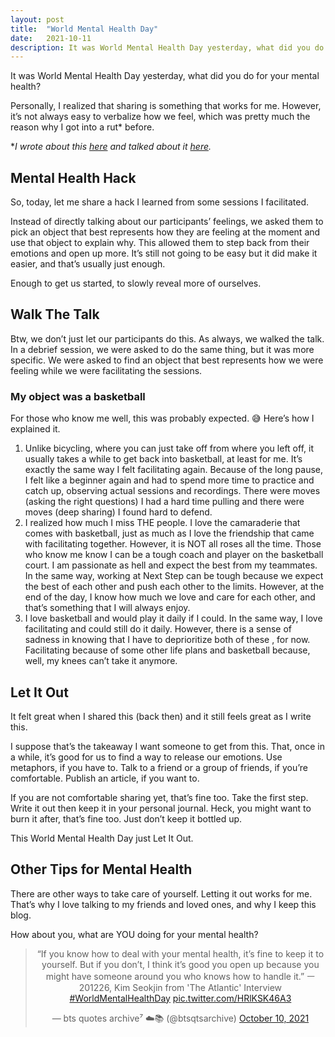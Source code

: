 ```yaml
---
layout: post
title:  "World Mental Health Day"
date:   2021-10-11
description: It was World Mental Health Day yesterday, what did you do for your mental health?
---
```


It was World Mental Health Day yesterday, what did you do for your mental health?

Personally, I realized that sharing is something that works for me. However, it’s not always easy to verbalize how we feel, which was pretty much the reason why I got into a rut* before.

**I wrote about this [here](/blog/our-mental-health-plays-a-vital-role-in-our-health-as-a-whole/) and talked about it [here](https://open.spotify.com/episode/4wLzj5035JF4GctXRu6baf?si=AOYl1NuQTjaxjGfmr98VsQ&dl_branch=1).*

## Mental Health Hack

So, today, let me share a hack I learned from some sessions I facilitated.

Instead of directly talking about our participants’ feelings, we asked them to pick an object that best represents how they are feeling at the moment and use that object to explain why. This allowed them to step back from their emotions and open up more. It’s still not going to be easy but it did make it easier, and that’s usually just enough.

Enough to get us started, to slowly reveal more of ourselves.

## Walk The Talk

Btw, we don’t just let our participants do this. As always, we walked the talk. In a debrief session, we were asked to do the same thing, but it was more specific. We were asked to find an object that best represents how we were feeling while we were facilitating the sessions.

### My object was a basketball

For those who know me well, this was probably expected. 😅 Here’s how I explained it.

1. Unlike bicycling, where you can just take off from where you left off, it usually takes a while to get back into basketball, at least for me. It’s exactly the same way I felt facilitating again. Because of the long pause, I felt like a beginner again and had to spend more time to practice and catch up, observing actual sessions and recordings. There were moves (asking the right questions) I had a hard time pulling and there were moves (deep sharing) I found hard to defend.
2. I realized how much I miss THE people. I love the camaraderie that comes with basketball, just as much as I love the friendship that came with facilitating together. However, it is NOT all roses all the time. Those who know me know I can be a tough coach and player on the basketball court. I am passionate as hell and expect the best from my teammates. In the same way, working at Next Step can be tough because we expect the best of each other and push each other to the limits. However, at the end of the day, I know how much we love and care for each other, and that’s something that I will always enjoy.
3. I love basketball and would play it daily if I could. In the same way, I love facilitating and could still do it daily. However, there is a sense of sadness in knowing that I have to deprioritize both of these , for now. Facilitating because of some other life plans and basketball because, well, my knees can’t take it anymore.

## Let It Out

It felt great when I shared this (back then) and it still feels great as I write this.

I suppose that’s the takeaway I want someone to get from this. That, once in a while, it’s good for us to find a way to release our emotions. Use metaphors, if you have to. Talk to a friend or a group of friends, if you’re comfortable. Publish an article, if you want to.

If you are not comfortable sharing yet, that’s fine too. Take the first step. Write it out then keep it in your personal journal. Heck, you might want to burn it after, that’s fine too. Just don’t keep it bottled up.

This World Mental Health Day just Let It Out.

## Other Tips for Mental Health

There are other ways to take care of yourself. Letting it out works for me. That’s why I love talking to my friends and loved ones, and why I keep this blog.

How about you, what are YOU doing for your mental health?

<center><blockquote class="twitter-tweet"><p lang="en" dir="ltr">“If you know how to deal with your mental health, it’s fine to keep it to yourself. But if you don’t, I think it’s good you open up because you might have someone around you who knows how to handle it.” ㅡ 201226, Kim Seokjin from &#39;The Atlantic&#39; Interview <a href="https://twitter.com/hashtag/WorldMentalHealthDay?src=hash&amp;ref_src=twsrc%5Etfw">#WorldMentalHealthDay</a> <a href="https://t.co/HRlKSK46A3">pic.twitter.com/HRlKSK46A3</a></p>&mdash; bts quotes archive⁷ ☁️📚 (@btsqtsarchive) <a href="https://twitter.com/btsqtsarchive/status/1447210243046342668?ref_src=twsrc%5Etfw">October 10, 2021</a></blockquote> <script async src="https://platform.twitter.com/widgets.js" charset="utf-8"></script></center>